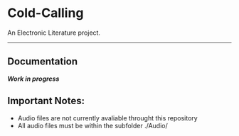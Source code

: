 # Cold-Calling
An Electronic Literature project.

----

## Documentation

***Work in progress***

## Important Notes:
* Audio files are not currently avaliable throught this repository
* All audio files must be within the subfolder ./Audio/
